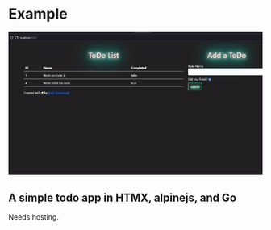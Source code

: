# Example
![](https://github.com/Sieep-Coding/todo-htmx-alpine-go/blob/main/example.gif)

## A simple todo app in HTMX, alpinejs, and Go

Needs hosting.
